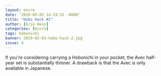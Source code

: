 ```yaml
---
layout: micro
date: ‘2019-03-03 14:19:32 -0800’
title: "Hobo Hack #2"
author: [Erik Hess]
categories: [micro]
tags: hobonichi
banner: 2019-03-03-hobo-hack-2.jpg
issue: 4
---
```


If you're considering carrying a Hobonichi in your pocket, the Avec half-year set is substantially thinner. A drawback is that the Avec is only available in Japanese. 
